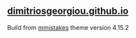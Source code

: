 ## [dimitriosgeorgiou.github.io](dimitriosgeorgiou.github.io)

Build from [mmistakes](https://github.com/mmistakes/minimal-mistakes) theme version 4.15.2
